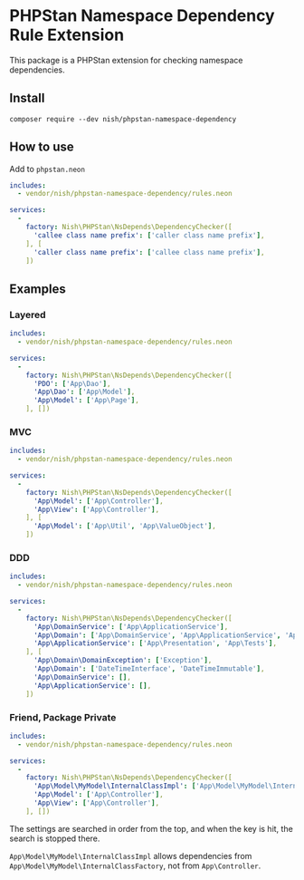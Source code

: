 # PHPStan Namespace Dependency Rule Extension

This package is a PHPStan extension for checking namespace dependencies.



## Install

```
composer require --dev nish/phpstan-namespace-dependency
```



## How to use

Add to `phpstan.neon`

```yaml
includes:
  - vendor/nish/phpstan-namespace-dependency/rules.neon

services:
  -
    factory: Nish\PHPStan\NsDepends\DependencyChecker([
      'callee class name prefix': ['caller class name prefix'],
    ], [
      'caller class name prefix': ['callee class name prefix'],
    ])
```



## Examples

### Layered

```yaml
includes:
  - vendor/nish/phpstan-namespace-dependency/rules.neon

services:
  -
    factory: Nish\PHPStan\NsDepends\DependencyChecker([
      'PDO': ['App\Dao'],
      'App\Dao': ['App\Model'],
      'App\Model': ['App\Page'],
    ], [])
```



### MVC

```yaml
includes:
  - vendor/nish/phpstan-namespace-dependency/rules.neon

services:
  -
    factory: Nish\PHPStan\NsDepends\DependencyChecker([
      'App\Model': ['App\Controller'],
      'App\View': ['App\Controller'],
    ], [
      'App\Model': ['App\Util', 'App\ValueObject'],
    ])
```



### DDD

```yaml
includes:
  - vendor/nish/phpstan-namespace-dependency/rules.neon

services:
  -
    factory: Nish\PHPStan\NsDepends\DependencyChecker([
      'App\DomainService': ['App\ApplicationService'],
      'App\Domain': ['App\DomainService', 'App\ApplicationService', 'App\Infrastructure'],
      'App\ApplicationService': ['App\Presentation', 'App\Tests'],
    ], [
      'App\Domain\DomainException': ['Exception'],
      'App\Domain': ['DateTimeInterface', 'DateTimeImmutable'],
      'App\DomainService': [],
      'App\ApplicationService': [],
    ])
```



### Friend, Package Private

```yaml
includes:
  - vendor/nish/phpstan-namespace-dependency/rules.neon

services:
  -
    factory: Nish\PHPStan\NsDepends\DependencyChecker([
      'App\Model\MyModel\InternalClassImpl': ['App\Model\MyModel\InternalClassFactory'],
      'App\Model': ['App\Controller'],
      'App\View': ['App\Controller'],
    ], [])
```

The settings are searched in order from the top, and when the key is hit, the search is stopped there.

`App\Model\MyModel\InternalClassImpl` allows dependencies from `App\Model\MyModel\InternalClassFactory`, not from `App\Controller`.